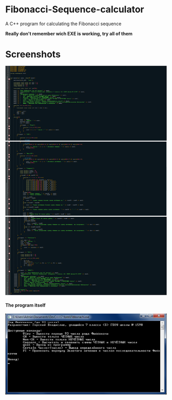# Fibonacci-Sequence-calculator
A C++ program for calculating the Fibonacci sequence

**Really don't remember wich EXE is working, try all of them**

# Screenshots
![](https://github.com/Vladg24YT/Fibonacci-Sequence-calculator/blob/master/Код1.png "Code1")
![](https://github.com/Vladg24YT/Fibonacci-Sequence-calculator/blob/master/Код2.png "Code2")
![](https://github.com/Vladg24YT/Fibonacci-Sequence-calculator/blob/master/Код4.png "Code3")
#### The program itself
![](https://github.com/Vladg24YT/Fibonacci-Sequence-calculator/blob/master/Фото%20программы.png "Interface")
